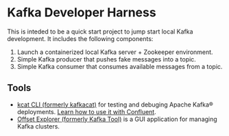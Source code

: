 # Kafka Developer Harness

This is inteded to be a quick start project to jump start local Kafka development. It includes the following components:

1. Launch a containerized local Kafka server + Zookeeper environment.
2. Simple Kafka producer that pushes fake messages into a topic.
3. Simple Kafka consumer that consumes available messages from a topic.

## Tools
* [kcat CLI (formerly kafkacat)](https://github.com/edenhill/kcat) for testing and debuging Apache Kafka® deployments. [Learn how to use it with Confluent](https://docs.confluent.io/platform/current/app-development/kafkacat-usage.html#kcat-formerly-kafkacat-utility). 
* [Offset Explorer (formerly Kafka Tool)](https://www.kafkatool.com/) is a GUI application for managing Kafka clusters.

